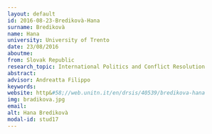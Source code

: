 ```yaml
---
layout: default 
id: 2016-08-23-Bredikovà-Hana
surname: Bredikovà
name: Hana
university: University of Trento
date: 23/08/2016
aboutme: 
from: Slovak Republic
research_topic: International Politics and Conflict Resolution
abstract: 
advisor: Andreatta Filippo
keywords: 
website: http&#58;//web.unitn.it/en/drsis/40539/bredikova-hana
img: bradikova.jpg
email: 
alt: Hana Bredikovà
modal-id: stud17
---
```

